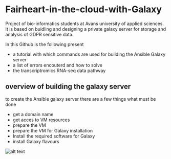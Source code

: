 # Fairheart-in-the-cloud-with-Galaxy
Project of bio-informatics students at Avans university of applied sciences. It is based on buidling and designing a private galaxy server for storage and analysis of GDPR sensitive data.

In this Github is the following present
- a tutorial with which commands are used for building the Ansible Galaxy server
- a list of errors encouterd and how to solve
- the transcriptromics RNA-seq data pathway


## overview of building the galaxy server

to create the Ansible galaxy server there are a few things what must be done
- get a domain name
- get acces to VM resources
- prepare the VM
- prepare the VM for Galaxy installation
- Install the required software for Galaxy
- install Galaxy flavours

![alt text](http://url/to/img.png)
